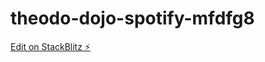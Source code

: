 # theodo-dojo-spotify-mfdfg8

[Edit on StackBlitz ⚡️](https://stackblitz.com/edit/theodo-dojo-spotify-mfdfg8)